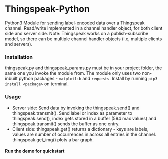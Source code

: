 # Thingspeak-Python

Python3 Module for sending label-encoded data over a Thingspeak channel. Read/write implemented in a channel handler object, for both client side and server side.
Note: Thingspeak works on a publish-subscribe model, so there can be multiple channel handler objects (i.e, multiple clients and servers).

### Installation ###
thingspeak.py and thingspeak_params.py must be in your project folder, the same one you invoke the module from.
The module only uses two non-inbuilt python packages - `matplotlib` and `requests`. Install by running `pip3 install <package>` on terminal.

### Usage ###
- Server side: Send data by invoking the thingspeak.send() and thingspeak.transmit(). Send label or index as parameter to thingspeak.send(), index gets stored in a buffer (594 max values) and thingspeak.transmit() sends the buffer as one entry.
- Client side: thingspeak.get() returns a dictionary - keys are labels, values are number of occurrences in across all entries in the channel. thingspeak.get_img() plots a bar graph.

#### Run the demo for quickstart ###
